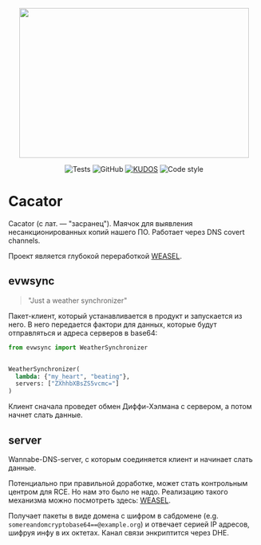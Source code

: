 <p align="center">
  <img width="460" height="300" src="https://github.com/invian/cacator/assets/33404130/21d106b0-e15c-4bef-8395-1c825f0e6643">
</p>

<p align="center">
  <img alt="Tests" src="https://img.shields.io/github/actions/workflow/status/invian/invian/main.yml?style=for-the-badge&label=Tests">
  <img alt="GitHub" src="https://img.shields.io/github/license/invian/cacator?color=brown&style=for-the-badge">
  <a href="https://github.com/facebookarchive/WEASEL"><img alt="KUDOS" src="https://img.shields.io/badge/kudos-weasel-brown?style=for-the-badge"></a>
  <img alt="Code style" src="https://img.shields.io/badge/code%20style-black-black?style=for-the-badge">
</p>

# Cacator

Cacator (с лат. — "засранец"). Маячок для выявления несанкционированных копий нашего ПО. Работает через DNS covert channels.

Проект является глубокой переработкой [WEASEL](https://github.com/facebookarchive/WEASEL).

## evwsync

> "Just a weather synchronizer"

Пакет-клиент, который устанавливается в продукт и запускается из него. В него передается фактори для данных, которые будут отправляться и адреса серверов в base64:

```python
from evwsync import WeatherSynchronizer


WeatherSynchronizer(
  lambda: {"my_heart", "beating"},
  servers: ["ZXhhbXBsZS5vcmc="]
)
```

Клиент сначала проведет обмен Диффи-Хэлмана с сервером, а потом начнет слать данные.

## server

Wannabe-DNS-server, с которым соединяется клиент и начинает слать данные. 

Потенциально при правильной доработке, может стать контрольным центром для RCE. Но нам это было не надо. Реализацию такого механизма можно посмотреть здесь: [WEASEL](https://github.com/facebookarchive/WEASEL).

Получает пакеты в виде домена с шифром в сабдомене (e.g. `somereandomcryptobase64==@example.org`) и отвечает серией IP адресов, шифруя инфу в их октетах. Канал связи энкриптится через DHE. 

